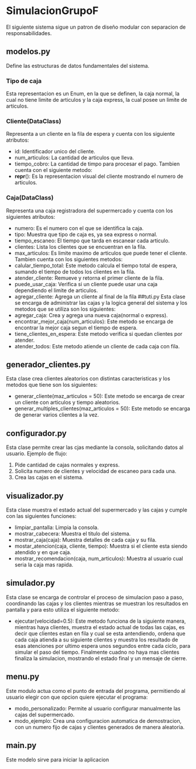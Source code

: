 # SimulacionGrupoF
El siguiente sistema sigue un patron de diseño modular con separacion de responsabilidades.
## modelos.py
Define las estructuras de datos fundamentales del sistema.
### Tipo de caja
Esta representacion es un Enum, en la que se definen, la caja normal, la cual no tiene limite de articulos y la caja express, la cual posee un limite de articulos.
### Cliente(DataClass)
Representa a un cliente en la fila de espera y cuenta con los siguiente atributos:
- id: Identificador unico del cliente.
- num_articulos: La cantidad de articulos que lleva.
- tiempo_cobro: La cantidad de timpo para procesar el pago.
Tambien cuenta con el siguiente metodo:
- __repr__(): Es la representacion visual del cliente mostrando el numero de articulos.

### Caja(DataClass)
Representa una caja registradora del supermercado y cuenta con los siguientes atributos:
- numero: Es el numero con el que se identifica la caja.
- tipo: Muestra que tipo de caja es, ya sea express o normal.
- tiempo_escaneo: El tiempo que tarda en escanear cada articulo.
- clientes: Lista los clientes que se encuentran en la fila.
- max_articulos: Es limite maximo de articulos que puede tener el cliente.
Tambien cuenta con los siguientes metodos:
- calular_tiempo_total: Este metodo calcula el tiempo total de espera, sumando el tiempo de todos los clientes en la fila.
- atender_cliente: Remueve y retorna el primer cliente de la fila.
- puede_usar_caja: Verifica si un cliente puede usar una caja dependiendo el limite de articulos.
- agregar_cliente: Agrega un cliente al final de la fila
##tuti.py
Esta clase se encarga de administrar las cajas y la logica general del sistema y los metodos que se utiliza son los siguientes:
- agregar_caja: Crea y agrega una nueva caja(normal o express).
- encontrar_mejor_caja(num_articulos): Este metodo se encarga de encontrar la mejor caja segun el tiempo de espera.
- tiene_clientes_en_espera: Este metodo verifica si quedan clientes por atender.
- atender_todos: Este metodo atiende un cliente de cada caja con fila.

## generador_clientes.py
Esta clase crea clientes aleatorios con distintas caracteristicas y los metodos que tiene son los siguientes:
- generar_cliente(maz_articulos = 50): Este metodo se encarga de crear un cliente con articulos y tiempo aleatorios.
- generar_multiples_clientes(maz_articulos = 50): Este metodo se encarga de generar varios clientes a la vez.

## configurador.py
Esta clase permite crear las cjas mediante la consola, solicitando datos al usuario.
Ejemplo de flujo: 
1. Pide cantidad de cajas normales y express.
2. Solicita numero de clientes y velocidad de escaneo para cada una.
3. Crea las cajas en el sistema.

## visualizador.py
Esta clase muestra el estado actual del supermercado y las cajas y cumple con las siguientes funciones:
- limpiar_pantalla: Limpia la consola.
- mostrar_cabecera: Muestra el titulo del sistema.
- mostrar_caja(caja): Muestra detalles de cada caja y su fila.
- mostar_atencion(caja, cliente, tiempo): Muestra si el cliente esta siendo atendido y en que caja.
- mostrar_recomendacion(caja, num_articulos): Muestra al usuario cual seria la caja mas rapida.
  
## simulador.py
Esta clase se encarga de controlar el proceso de simulacion paso a paso, coordinando las cajas y los clientes mientras se muestran los resultados en pantalla y para esto utiliza el siguiente metodo:
- ejecutar(velocidad=0.5): Este metodo funciona de la siguiente manera, mientras haya clientes, muestra el estado actual de todas las cajas, es decir que clientes estan en fila y cual se esta antendiendo, ordena que cada caja atienda a su siguiente clientes y muestra los resultado de esas atenciones por ultimo espera unos segundos entre cada ciclo, para simular el paso del tiempo. Finalmente cuadno no haya mas clientes finaliza la simulacion, mostrando el estado final y un mensaje de cierre.
## menu.py
Este modulo actua como el punto de entrada del programa, permitiendo al usuario elegir con que opcion quiere ejecutar el programa:
- modo_personalizado: Permite al usuario configurar manualmente las cajas del supermercado.
- modo_ejemplo: Crea una configuracion automatica de demostracion, con un numero fijo de cajas y clientes generados de manera aleatoria. 
## main.py
Este modelo sirve para iniciar la aplicacion 
